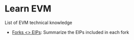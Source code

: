 # Learn EVM

List of EVM technical knowledge 

- [Forks <> EIPs](eips_forks.md): Summarize the EIPs included in each fork
